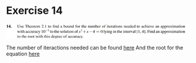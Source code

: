 # Exercise 14

![image](image.png)

The number of iteractions needed can be found [here](solution.md)
And the root for the equation [here](ex14.c)
